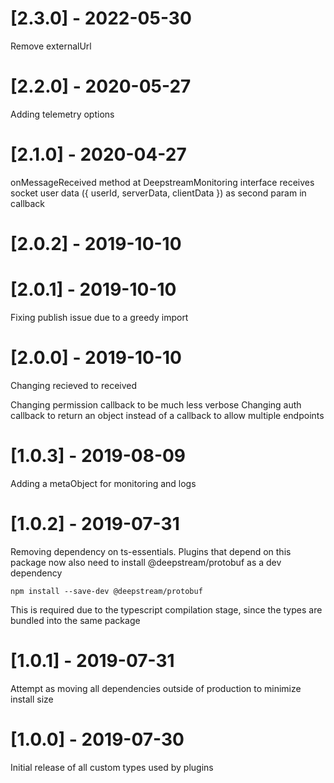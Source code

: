 # [2.3.0] - 2022-05-30

Remove externalUrl

# [2.2.0] - 2020-05-27

Adding telemetry options


# [2.1.0] - 2020-04-27

onMessageReceived method at DeepstreamMonitoring interface receives socket user data ({ userId, serverData, clientData }) as second param in callback

# [2.0.2] - 2019-10-10
# [2.0.1] - 2019-10-10

Fixing publish issue due to a greedy import

# [2.0.0] - 2019-10-10

Changing recieved to received

Changing permission callback to be much less verbose
Changing auth callback to return an object instead of a callback to allow multiple endpoints

# [1.0.3] - 2019-08-09

Adding a metaObject for monitoring and logs

# [1.0.2] - 2019-07-31

Removing dependency on ts-essentials. Plugins that depend on this package now also
need to install @deepstream/protobuf as a dev dependency

```
npm install --save-dev @deepstream/protobuf
```

This is required due to the typescript compilation stage, since the types are bundled
into the same package

# [1.0.1] - 2019-07-31

Attempt as moving all dependencies outside of production to minimize install size

# [1.0.0] - 2019-07-30

Initial release of all custom types used by plugins
